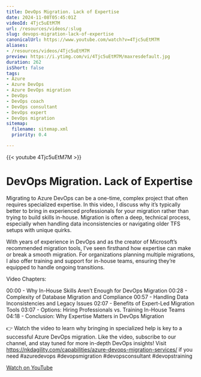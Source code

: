 ```yaml
---
title: DevOps Migration. Lack of Expertise
date: 2024-11-08T05:45:01Z
videoId: 4Tjc5uEtM7M
url: /resources/videos/:slug
slug: devops-migration-lack-of-expertise
canonicalUrl: https://www.youtube.com/watch?v=4Tjc5uEtM7M
aliases:
- /resources/videos/4Tjc5uEtM7M
preview: https://i.ytimg.com/vi/4Tjc5uEtM7M/maxresdefault.jpg
duration: 262
isShort: false
tags:
- Azure
- Azure DevOps
- Azure DevOps migration
- DevOps
- DevOps coach
- DevOps consultant
- DevOps expert
- DevOps migration
sitemap:
  filename: sitemap.xml
  priority: 0.4

---
```

{{< youtube 4Tjc5uEtM7M >}}

# DevOps Migration. Lack of Expertise

Migrating to Azure DevOps can be a one-time, complex project that often requires specialized expertise. In this video, I discuss why it’s typically better to bring in experienced professionals for your migration rather than trying to build skills in-house. Migration is often a deep, technical process, especially when handling data inconsistencies or navigating older TFS setups with unique quirks.

With years of experience in DevOps and as the creator of Microsoft’s recommended migration tools, I’ve seen firsthand how expertise can make or break a smooth migration. For organizations planning multiple migrations, I also offer training and support for in-house teams, ensuring they’re equipped to handle ongoing transitions.

Video Chapters:

00:00 - Why In-House Skills Aren’t Enough for DevOps Migration
00:28 - Complexity of Database Migration and Compliance
00:57 - Handling Data Inconsistencies and Legacy Issues
02:07 - Benefits of Expert-Led Migration Tools
03:07 - Options: Hiring Professionals vs. Training In-House Teams
04:18 - Conclusion: Why Expertise Matters in DevOps Migration

👉 Watch the video to learn why bringing in specialized help is key to a successful Azure DevOps migration. Like the video, subscribe to our channel, and stay tuned for more in-depth DevOps insights! Visit https://nkdagility.com/capabilities/azure-devops-migration-services/ if you need #azuredevops #devopsmigration #devopsconsultant #devopstraining

[Watch on YouTube](https://www.youtube.com/watch?v=4Tjc5uEtM7M)

